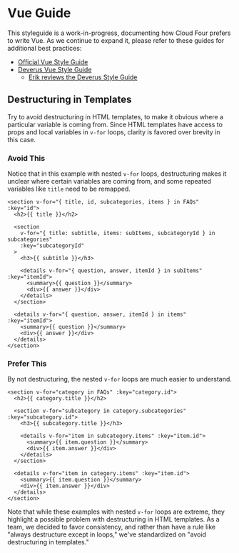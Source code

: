 # Vue Guide

This styleguide is a work-in-progress, documenting how Cloud Four prefers to write Vue. As we continue to expand it, please refer to these guides for additional best practices:

* [Official Vue Style Guide](https://vuejs.org/v2/style-guide/)
* [Deverus Vue Style Guide](https://gist.github.com/brianboyko/91fdfb492071e743e389d84eee002342)
    * [Erik reviews the Deverus Style Guide](https://www.youtube.com/watch?v=38XnZ3EJqYQ)

## Destructuring in Templates

Try to avoid destructuring in HTML templates, to make it obvious where a particular variable is coming from. Since HTML templates have access to props and local variables in `v-for` loops, clarity is favored over brevity in this case.

### Avoid This

Notice that in this example with nested `v-for` loops, destructuring makes it unclear where certain variables are coming from, and some repeated variables like `title` need to be remapped.

```vue
<section v-for="{ title, id, subcategories, items } in FAQs" :key="id">
  <h2>{{ title }}</h2>

  <section
    v-for="{ title: subtitle, items: subItems, subcategoryId } in subcategories"
    :key="subcategoryId"
  >
    <h3>{{ subtitle }}</h3>

    <details v-for="{ question, answer, itemId } in subItems" :key="itemId">
      <summary>{{ question }}</summary>
      <div>{{ answer }}</div>
    </details>
  </section>

  <details v-for="{ question, answer, itemId } in items" :key="itemId">
    <summary>{{ question }}</summary>
    <div>{{ answer }}</div>
  </details>
</section>
```

### Prefer This

By not destructuring, the nested `v-for` loops are much easier to understand.

```vue
<section v-for="category in FAQs" :key="category.id">
  <h2>{{ category.title }}</h2>

  <section v-for="subcategory in category.subcategories" :key="subcategory.id">
    <h3>{{ subcategory.title }}</h3>

    <details v-for="item in subcategory.items" :key="item.id">
      <summary>{{ item.question }}</summary>
      <div>{{ item.answer }}</div>
    </details>
  </section>

  <details v-for="item in category.items" :key="item.id">
    <summary>{{ item.question }}</summary>
    <div>{{ item.answer }}</div>
  </details>
</section>
```

Note that while these examples with nested `v-for` loops are extreme, they highlight a possible problem with destructuring in HTML templates. As a team, we decided to favor consistency, and rather than have a rule like "always destructure except in loops," we've standardized on "avoid destructuring in templates."
